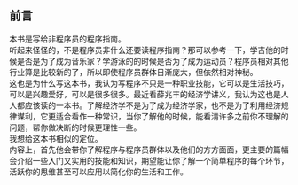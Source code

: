 ## 前言

本书是写给非程序员的程序指南。  
听起来怪怪的，不是程序员非什么还要读程序指南？那可以参考一下，学吉他的时候是否是为了成为音乐家？学游泳的的时候是否为了成为运动员？程序员相对其他行业算是比较新的了，所以即使程序员群体日渐庞大，但依然相对神秘。  
这也是为什么写这本书，我认为写程序不只是一种职业技能，它可以是生活技巧，可以是兴趣爱好，可以是很多很多。最近看薛兆丰的经济学讲义，我认为这也是人人都应该读的一本书。了解经济学不是为了成为经济学家，也不是为了利用经济规律谋利，它更适合看作一种常识，当你了解他的时候，能看清许多之前你不理解的问题，帮你做决断的时候更理性一些。  
我想给这本书相似的定位。  
内容上，首先他会带你了解程序与程序员群体以及他们的方方面面，更主要的篇幅会介绍一些入门又实用的技能和知识，期望能让你了解一个简单程序的每个环节，活跃你的思维甚至可以应用以简化你的生活和工作。
